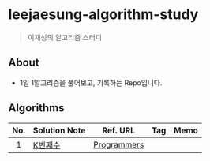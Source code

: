 # leejaesung-algorithm-study

> 이재성의 알고리즘 스터디

## About

* 1일 1알고리즘을 풀어보고, 기록하는 Repo입니다.


## Algorithms

| No. | Solution Note | Ref. URL | Tag | Memo |
|:---:|:---|:---:|:---|:---|
|1|[K번째수](https://github.com/blackturtle2/Leejaesung-algorithm-study/tree/master/Algorithms/20190415%20K%EB%B2%88%EC%A7%B8%EC%88%98)|[Programmers](https://programmers.co.kr/learn/courses/30/lessons/42748?language=swift)|
